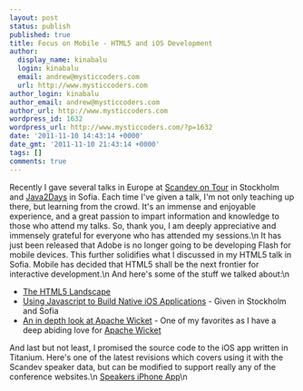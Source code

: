 ```yaml
---
layout: post
status: publish
published: true
title: Focus on Mobile - HTML5 and iOS Development
author:
  display_name: kinabalu
  login: kinabalu
  email: andrew@mysticcoders.com
  url: http://www.mysticcoders.com
author_login: kinabalu
author_email: andrew@mysticcoders.com
author_url: http://www.mysticcoders.com
wordpress_id: 1632
wordpress_url: http://www.mysticcoders.com/?p=1632
date: '2011-11-10 14:43:14 +0000'
date_gmt: '2011-11-10 21:43:14 +0000'
tags: []
comments: true
---
```

Recently I gave several talks in Europe at <a href="http://www.scandevtour.se/2011-tour/" target="_blank">Scandev on Tour</a> in Stockholm and <a href="http://java2days.com" target="_blank">Java2Days</a> in Sofia.  Each time I've given a talk, I'm not only teaching up there, but learning from the crowd.  It's an immense and enjoyable experience, and a great passion to impart information and knowledge to those who attend my talks.  So, thank you, I am deeply appreciative and immensely grateful for everyone who has attended my sessions.\n
It has just been released that Adobe is no longer going to be developing Flash for mobile devices.  This further solidifies what I discussed in my HTML5 talk in Sofia.  Mobile has decided that HTML5 shall be the next frontier for interactive development.\n
And here's some of the stuff we talked about:\n
<ul>
<li><a href="http://mysticweb-bucket.s3.amazonaws.com/presentations/october_november_2011/The%20HTML5%20Landscape%20-%20java2days%202011.pdf">The HTML5 Landscape</a></li>
<li><a href="http://mysticweb-bucket.s3.amazonaws.com/presentations/october_november_2011/Using%20Javascript%20to%20Build%20Native%20iOS%20Applications%20-%20java2days%202011.pdf">Using Javascript to Build Native iOS Applications</a> - Given in Stockholm and Sofia</li>
<li><a href="http://mysticweb-bucket.s3.amazonaws.com/presentations/october_november_2011/An%20in%20depth%20look%20at%20Apache%20Wicket%20-%20sdcontour%202011.pdf">An in depth look at Apache Wicket</a> - One of my favorites as I have a deep abiding love for <a href="http://wicket.apache.org" target="_blank">Apache Wicket</a></li>
</ul>
And last but not least, I promised the source code to the iOS app written in Titanium.  Here's one of the latest revisions which covers using it with the Scandev speaker data, but can be modified to support really any of the conference websites.\n
<a href="https://github.com/kinabalu/SDCSpeakers">Speakers iPhone App</a>\n
